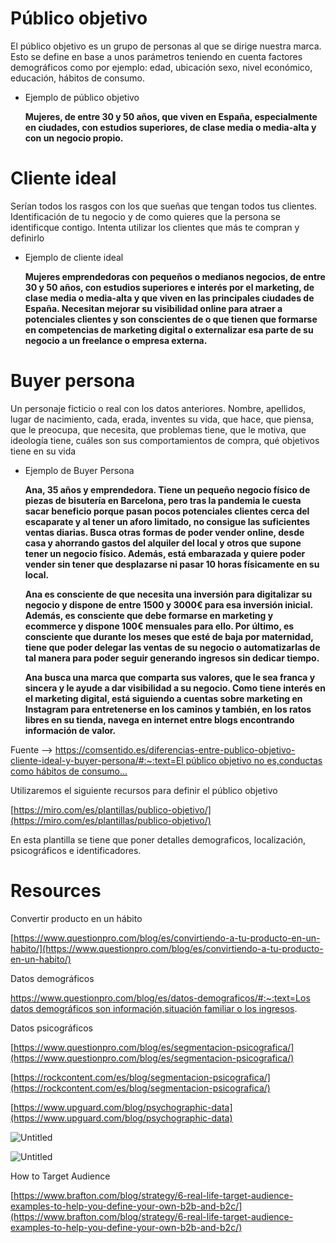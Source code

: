 # Público objetivo

El público objetivo es un grupo de personas al que se dirige nuestra marca. Esto se define en base a unos parámetros teniendo en cuenta factores demográficos como por ejemplo: edad, ubicación sexo, nivel económico, educación, hábitos de consumo.

- Ejemplo de público objetivo
    
    **Mujeres, de entre 30 y 50 años, que viven en España, especialmente en ciudades, con estudios superiores, de clase media o media-alta y con un negocio propio.**
    

# Cliente ideal

Serían todos los rasgos con los que sueñas que tengan todos tus clientes. Identificación de tu negocio y de como quieres que la persona se identificque contigo. Intenta utilizar los clientes que más te compran y definirlo

- Ejemplo de cliente ideal
    
    **Mujeres emprendedoras con pequeños o medianos negocios, de entre 30 y 50 años, con estudios superiores e interés por el marketing, de clase media o media-alta y que viven en las principales ciudades de España. Necesitan mejorar su visibilidad online para atraer a potenciales clientes y son conscientes de o que tienen que formarse en competencias de marketing digital o externalizar esa parte de su negocio a un freelance o empresa externa.**
    

# Buyer persona

Un personaje ficticio o real con los datos anteriores. Nombre, apellidos, lugar de nacimiento, cada, erada, inventes su vida, que hace, que piensa, que le preocupa, que necesita, que problemas tiene, que le motiva, que ideología tiene, cuáles son sus comportamientos de compra, qué objetivos tiene en su vida

- Ejemplo de Buyer Persona
    
    **Ana, 35 años y emprendedora. Tiene un pequeño negocio físico de piezas de bisutería en Barcelona, pero tras la pandemia le cuesta sacar beneficio porque pasan pocos potenciales clientes cerca del escaparate y al tener un aforo limitado, no consigue las suficientes ventas diarias. Busca otras formas de poder vender online, desde casa y ahorrando gastos del alquiler del local y otros que supone tener un negocio físico. Además, está embarazada y quiere poder vender sin tener que desplazarse ni pasar 10 horas físicamente en su local.**
    
    **Ana es consciente de que necesita una inversión para digitalizar su negocio y dispone de entre 1500 y 3000€ para esa inversión inicial. Además, es consciente que debe formarse en marketing y ecommerce y dispone 100€ mensuales para ello. Por último, es consciente que durante los meses que esté de baja por maternidad, tiene que poder delegar las ventas de su negocio o automatizarlas de tal manera para poder seguir generando ingresos sin dedicar tiempo.**
    
    **Ana busca una marca que comparta sus valores, que le sea franca y sincera y le ayude a dar visibilidad a su negocio. Como tiene interés en el marketing digital, está siguiendo a cuentas sobre marketing en Instagram para entretenerse en los caminos y también, en los ratos libres en su tienda, navega en internet entre blogs encontrando información de valor.**
    

Fuente —> [https://comsentido.es/diferencias-entre-publico-objetivo-cliente-ideal-y-buyer-persona/#:~:text=El público objetivo no es,conductas como hábitos de consumo…](https://comsentido.es/diferencias-entre-publico-objetivo-cliente-ideal-y-buyer-persona/#:~:text=El%20p%C3%BAblico%20objetivo%20no%20es,conductas%20como%20h%C3%A1bitos%20de%20consumo%E2%80%A6)

Utilizaremos el siguiente recursos para definir el público objetivo

[https://miro.com/es/plantillas/publico-objetivo/](https://miro.com/es/plantillas/publico-objetivo/)

En esta plantilla se tiene que poner detalles demograficos, localización, psicográficos e identificadores.

# Resources

Convertir producto en un hábito

[https://www.questionpro.com/blog/es/convirtiendo-a-tu-producto-en-un-habito/](https://www.questionpro.com/blog/es/convirtiendo-a-tu-producto-en-un-habito/)

Datos demográficos

[https://www.questionpro.com/blog/es/datos-demograficos/#:~:text=Los datos demográficos son información,situación familiar o los ingresos](https://www.questionpro.com/blog/es/datos-demograficos/#:~:text=Los%20datos%20demogr%C3%A1ficos%20son%20informaci%C3%B3n,situaci%C3%B3n%20familiar%20o%20los%20ingresos).

Datos psicográficos

[https://www.questionpro.com/blog/es/segmentacion-psicografica/](https://www.questionpro.com/blog/es/segmentacion-psicografica/)

[https://rockcontent.com/es/blog/segmentacion-psicografica/](https://rockcontent.com/es/blog/segmentacion-psicografica/)

[https://www.upguard.com/blog/psychographic-data](https://www.upguard.com/blog/psychographic-data)

![Untitled](Pu%CC%81blico%20o%20d96b1/Untitled.png)

![Untitled](Pu%CC%81blico%20o%20d96b1/Untitled%201.png)

How to Target Audience

[https://www.brafton.com/blog/strategy/6-real-life-target-audience-examples-to-help-you-define-your-own-b2b-and-b2c/](https://www.brafton.com/blog/strategy/6-real-life-target-audience-examples-to-help-you-define-your-own-b2b-and-b2c/)